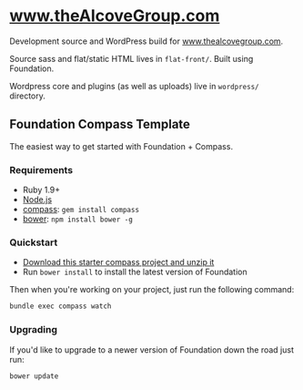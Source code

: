 # www.theAlcoveGroup.com
Development source and WordPress build for www.thealcovegroup.com.

Source sass and flat/static HTML lives in `flat-front/`. Built using Foundation.

Wordpress core and plugins (as well as uploads) live in `wordpress/` directory.

## Foundation Compass Template

The easiest way to get started with Foundation + Compass.

### Requirements

  * Ruby 1.9+
  * [Node.js](http://nodejs.org)
  * [compass](http://compass-style.org/): `gem install compass`
  * [bower](http://bower.io): `npm install bower -g`

### Quickstart

  * [Download this starter compass project and unzip it](https://github.com/zurb/foundation-compass-template/archive/master.zip)
  * Run `bower install` to install the latest version of Foundation
  
Then when you're working on your project, just run the following command:

```bash
bundle exec compass watch
```

### Upgrading

If you'd like to upgrade to a newer version of Foundation down the road just run:

```bash
bower update
```
